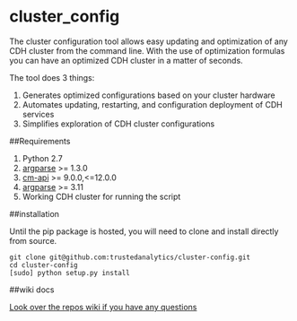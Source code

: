 cluster_config
==========
The cluster configuration tool allows easy updating and optimization of any CDH cluster from the command line. With the use of optimization formulas you can have an optimized CDH cluster in a matter of seconds.

The tool does 3 things:

1. Generates optimized configurations based on your cluster hardware
2. Automates updating, restarting, and configuration deployment of CDH services
3. Simplifies exploration of CDH cluster configurations

##Requirements
1. Python 2.7
2. [argparse](https://docs.python.org/2.7/library/argparse.html) >= 1.3.0
3. [cm-api](https://github.com/cloudera/cm_api) >= 9.0.0,<=12.0.0
4. [argparse](http://pyyaml.org/) >= 3.11
5. Working CDH cluster for running the script

##installation

Until the pip package is hosted, you will need to clone and install directly from source.

```
git clone git@github.com:trustedanalytics/cluster-config.git
cd cluster-config
[sudo] python setup.py install
```

##wiki docs

[Look over the repos wiki if you have any questions](../../wiki)

